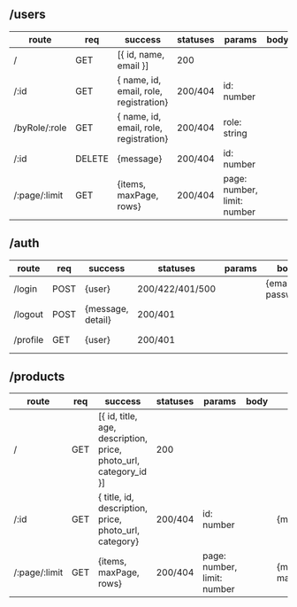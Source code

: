 
## /users
| route | req | success | statuses | params | body | fail | access|
| ------ | ------ | ------ | ------ | ------ | ------ |  ------ |  ------ |  
| / | GET | [{ id, name, email }]| 200| |||admin
| /:id | GET | { name, id, email, role, registration} | 200/404 | id: number ||{message} |admin
| /byRole/:role | GET | { name, id, email, role, registration} | 200/404 | role: string ||{message} |admin
| /:id | DELETE | {message} | 200/404 | id: number | | {message} |admin
| /:page/:limit | GET | {items, maxPage, rows} | 200/404 | page: number, limit: number | | {message, maxPage} |admin

## /auth
| route | req | success | statuses | params | body |  fail | access|
| ------ | ------ | ------ | ------ | ------ | ------ |  ------ |   ------ |  
| /login | POST | {user} | 200/422/401/500| | {email, password} | {message, detail} | not auth
| /logout | POST | {message, detail} | 200/401 |  | |{message, detail} | auth(all)
| /profile | GET | {user} | 200/401 |  | |{message, detail} | auth(current user)

## /products
| route | req | success | statuses | params | body | fail | access|
| ------ | ------ | ------ | ------ | ------ | ------ |  ------ |  ------ |  
| / | GET | [{ id, title, age, description, price, photo_url, category_id  }]| 200| |||all
| /:id | GET | { title, id, description, price, photo_url, category} | 200/404 | id: number ||{message} |admin
| /:page/:limit | GET | {items, maxPage, rows} | 200/404 | page: number, limit: number | | {message, maxPage} |admin

